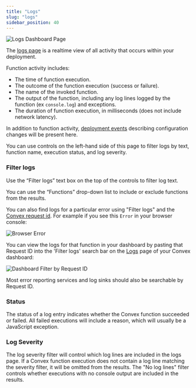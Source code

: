 ```yaml
---
title: "Logs"
slug: "logs"
sidebar_position: 40
---
```


![Logs Dashboard Page](/screenshots/logs.png)

The [logs page](https://dashboard.convex.dev/deployment/logs) is a realtime view
of all activity that occurs within your deployment.

Function activity includes:

- The time of function execution.
- The outcome of the function execution (success or failure).
- The name of the invoked function.
- The output of the function, including any log lines logged by the function (ex
  `console.log`) and exceptions.
- The duration of function execution, in milliseconds (does not include network
  latency).

In addition to function activity, [deployment events](#history-view) describing
configuration changes will be present here.

You can use controls on the left-hand side of this page to filter logs by text,
function name, execution status, and log severity.

### Filter logs

Use the “Filter logs” text box on the top of the controls to filter log text.

You can use the “Functions” drop-down list to include or exclude functions from
the results.

You can also find logs for a particular error using "Filter logs" and the
[Convex request id](/docs/functions/error-handling/error-handling.mdx#debugging-errors).
For example if you see this `Error` in your browser console:

![Browser Error](/screenshots/console_error_requestid.png)

You can view the logs for that function in your dashboard by pasting that
Request ID into the 'Filter logs' search bar on the
[Logs](/docs/dashboard/deployments/logs.md) page of your Convex dashboard:

![Dashboard Filter by Request ID](/screenshots/logs_filtered_by_requestid.png)

Most error reporting services and log sinks should also be searchable by Request
ID.

### Status

The status of a log entry indicates whether the Convex function succeeded or
failed. All failed executions will include a reason, which will usually be a
JavaScript exception.

### Log Severity

The log severity filter will control which log lines are included in the logs
page. If a Convex function execution does not contain a log line matching the
severity filter, it will be omitted from the results. The "No log lines" filter
controls whether executions with no console output are included in the results.
